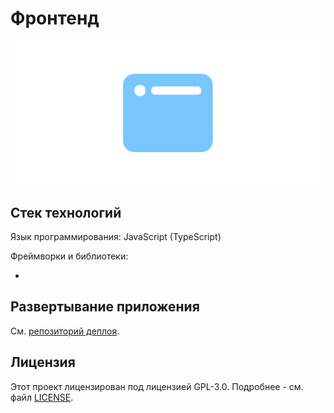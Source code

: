 # Фронтенд

![Логотип](./image.png)

## Стек технологий

Язык программирования: JavaScript (TypeScript)

Фреймворки и библиотеки:

-

## Развертывание приложения

См. [репозиторий деплоя](https://github.com/hardenediot/deploy).

## Лицензия

Этот проект лицензирован под лицензией GPL-3.0. Подробнее - см. файл [LICENSE](./LICENSE).
